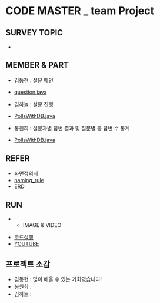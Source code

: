 # CODE MASTER _ team Project
## SURVEY TOPIC
- 

## MEMBER & PART
- 김동현 : 설문 메인
* [question.java](./src/SURVEY_code%20master/question.java)

- 김하늘 : 설문 진행
* [PollsWithDB.java](./src/SURVEY_code%20master/PollsWithDB.java)

- 봉원희 : 설문자별 답변 결과 및 질문별 총 답변 수 통계
* [PollsWithDB.java](./src/SURVEY_code%20master/PollsWithDB.java)

## REFER
 - [화면정의서](./src/SURVEY_code%20master/%ED%99%94%EB%A9%B4%EC%A0%95%EC%9D%98%EC%84%9C_%EC%BD%94%EB%93%9C%EB%A7%88%EC%8A%A4%ED%84%B0.pdf)
 - [naming_rule](./src/SURVEY_code%20master/Naming_Rule_%EC%BD%94%EB%93%9C%EB%A7%88%EC%8A%A4%ED%84%B0.pdf)
 - [ERD](./src/SURVEY_code%20master/SURVEY.vuerd)

## RUN
- - IMAGE & VIDEO
 * [코드실행](./src/SURVEY_codemaster/run.PNG)
 * [YOUTUBE](https://www.youtube.com/watch?v=tNcqNho6NTs)

## 프로젝트 소감
 - 김동현 : 많이 배울 수 있는 기회였습니다!
 - 봉원희 : 
 - 김하늘 :

